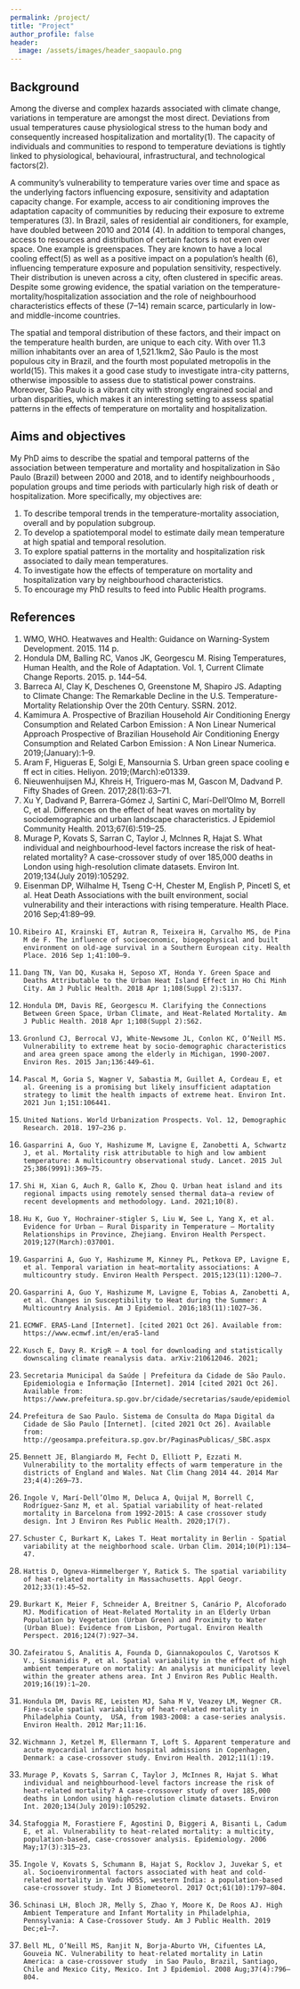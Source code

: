 ```yaml
---
permalink: /project/
title: "Project"
author_profile: false
header:
  image: /assets/images/header_saopaulo.png
---
```


## Background
Among the diverse and complex hazards associated with climate change, variations in temperature are amongst the most direct. Deviations from usual temperatures cause physiological stress to the human body and consequently increased hospitalization and mortality(1). The capacity of individuals and communities to respond to temperature deviations is tightly linked to physiological, behavioural, infrastructural, and technological factors(2). 

A community’s vulnerability to temperature varies over time and space as the underlying factors influencing exposure, sensitivity and adaptation capacity change. For example, access to air conditioning improves the adaptation capacity of communities by reducing their exposure to extreme temperatures (3). In Brazil, sales of residential air conditioners, for example, have doubled between 2010 and 2014 (4). In addition to temporal changes, access to resources and distribution of certain factors is not even over space. One example is greenspaces. They are known to have a local cooling effect(5) as well as a positive impact on a population’s health (6), influencing temperature exposure and population sensitivity, respectively. Their distribution is uneven across a city, often clustered in specific areas. Despite some growing evidence, the spatial variation on the temperature-mortality/hospitalization association and the role of neighbourhood characteristics effects of these (7–14) remain scarce, particularly in low- and middle-income countries.

The spatial and temporal distribution of these factors, and their impact on the temperature health burden, are unique to each city. With over 11.3 million inhabitants over an area of 1,521.1km2, São Paulo is the most populous city in Brazil, and the fourth most populated metropolis in the world(15). This makes it a good case study to investigate intra-city patterns, otherwise impossible to assess due to statistical power constrains. Moreover, São Paulo is a vibrant city with strongly engrained social and urban disparities, which makes it an interesting setting to assess spatial patterns in the effects of temperature on mortality and hospitalization.

## Aims and objectives
My PhD aims to describe the spatial and temporal patterns of the association between temperature and mortality and hospitalization in São Paulo (Brazil) between 2000 and 2018, and to identify neighbourhoods , population groups and time periods with particularly high risk of death or hospitalization.
More specifically, my objectives are:
1)	To describe temporal trends in the temperature-mortality association, overall and by population subgroup. 
2)	To develop a spatiotemporal model to estimate daily mean temperature at high spatial and temporal resolution.
3)	To explore spatial patterns in the mortality and hospitalization risk associated to daily mean temperatures.
4)	To investigate how the effects of temperature on mortality and hospitalization vary by neighbourhood characteristics.
5)	To encourage my PhD results to feed into Public Health programs.

## References
1. 	WMO, WHO. Heatwaves and Health: Guidance on Warning-System Development. 2015. 114 p. 
2. 	Hondula DM, Balling RC, Vanos JK, Georgescu M. Rising Temperatures, Human Health, and the Role of Adaptation. Vol. 1, Current Climate Change Reports. 2015. p. 144–54. 
3. 	Barreca AI, Clay K, Deschenes O, Greenstone M, Shapiro JS. Adapting to Climate Change: The Remarkable Decline in the U.S. Temperature-Mortality Relationship Over the 20th Century. SSRN. 2012. 
4. 	Kamimura A. Prospective of Brazilian Household Air Conditioning Energy Consumption and Related Carbon Emission : A Non Linear Numerical Approach Prospective of Brazilian Household Air Conditioning Energy Consumption and Related Carbon Emission : A Non Linear Numerica. 2019;(January):1–9. 
5. 	Aram F, Higueras E, Solgi E, Mansournia S. Urban green space cooling e ff ect in cities. Heliyon. 2019;(March):e01339. 
6. 	Nieuwenhuijsen MJ, Khreis H, Triguero-mas M, Gascon M, Dadvand P. Fifty Shades of Green. 2017;28(1):63–71. 
7. 	Xu Y, Dadvand P, Barrera-Gómez J, Sartini C, Marí-Dell’Olmo M, Borrell C, et al. Differences on the effect of heat waves on mortality by sociodemographic and urban landscape characteristics. J Epidemiol Community Health. 2013;67(6):519–25. 
8. 	Murage P, Kovats S, Sarran C, Taylor J, McInnes R, Hajat S. What individual and neighbourhood-level factors increase the risk of heat-related mortality? A case-crossover study of over 185,000 deaths in London using high-resolution climate datasets. Environ Int. 2019;134(July 2019):105292. 
9. 	Eisenman DP, Wilhalme H, Tseng C-H, Chester M, English P, Pincetl S, et al. Heat Death Associations with the built environment, social vulnerability and their interactions with rising temperature. Health Place. 2016 Sep;41:89–99. 
10. 	Ribeiro AI, Krainski ET, Autran R, Teixeira H, Carvalho MS, de Pina M de F. The influence of socioeconomic, biogeophysical and built environment on old-age survival in a Southern European city. Health Place. 2016 Sep 1;41:100–9. 
11. 	Dang TN, Van DQ, Kusaka H, Seposo XT, Honda Y. Green Space and Deaths Attributable to the Urban Heat Island Effect in Ho Chi Minh City. Am J Public Health. 2018 Apr 1;108(Suppl 2):S137. 
12. 	Hondula DM, Davis RE, Georgescu M. Clarifying the Connections Between Green Space, Urban Climate, and Heat-Related Mortality. Am J Public Health. 2018 Apr 1;108(Suppl 2):S62. 
13. 	Gronlund CJ, Berrocal VJ, White-Newsome JL, Conlon KC, O’Neill MS. Vulnerability to extreme heat by socio-demographic characteristics and area green space among the elderly in Michigan, 1990-2007. Environ Res. 2015 Jan;136:449–61. 
14. 	Pascal M, Goria S, Wagner V, Sabastia M, Guillet A, Cordeau E, et al. Greening is a promising but likely insufficient adaptation strategy to limit the health impacts of extreme heat. Environ Int. 2021 Jun 1;151:106441. 
15. 	United Nations. World Urbanization Prospects. Vol. 12, Demographic Research. 2018. 197–236 p. 
16. 	Gasparrini A, Guo Y, Hashizume M, Lavigne E, Zanobetti A, Schwartz J, et al. Mortality risk attributable to high and low ambient temperature: A multicountry observational study. Lancet. 2015 Jul 25;386(9991):369–75. 
17. 	Shi H, Xian G, Auch R, Gallo K, Zhou Q. Urban heat island and its regional impacts using remotely sensed thermal data—a review of recent developments and methodology. Land. 2021;10(8). 
18. 	Hu K, Guo Y, Hochrainer-stigler S, Liu W, See L, Yang X, et al. Evidence for Urban – Rural Disparity in Temperature – Mortality Relationships in Province, Zhejiang. Environ Health Perspect. 2019;127(March):037001. 
19. 	Gasparrini A, Guo Y, Hashizume M, Kinney PL, Petkova EP, Lavigne E, et al. Temporal variation in heat–mortality associations: A multicountry study. Environ Health Perspect. 2015;123(11):1200–7. 
20. 	Gasparrini A, Guo Y, Hashizume M, Lavigne E, Tobias A, Zanobetti A, et al. Changes in Susceptibility to Heat during the Summer: A Multicountry Analysis. Am J Epidemiol. 2016;183(11):1027–36.  
21. 	ECMWF. ERA5-Land [Internet]. [cited 2021 Oct 26]. Available from: https://www.ecmwf.int/en/era5-land
22. 	Kusch E, Davy R. KrigR – A tool for downloading and statistically downscaling climate reanalysis data. arXiv:210612046. 2021; 
23. 	Secretaria Municipal da Saúde | Prefeitura da Cidade de São Paulo. Epidemiologia e Informação [Internet]. 2014 [cited 2021 Oct 26]. Available from: https://www.prefeitura.sp.gov.br/cidade/secretarias/saude/epidemiologia_e_informacao/
24. 	Prefeitura de Sao Paulo. Sistema de Consulta do Mapa Digital da Cidade de São Paulo [Internet]. [cited 2021 Oct 26]. Available from: http://geosampa.prefeitura.sp.gov.br/PaginasPublicas/_SBC.aspx
25. 	Bennett JE, Blangiardo M, Fecht D, Elliott P, Ezzati M. Vulnerability to the mortality effects of warm temperature in the districts of England and Wales. Nat Clim Chang 2014 44. 2014 Mar 23;4(4):269–73. 
26. 	Ingole V, Marí-Dell’Olmo M, Deluca A, Quijal M, Borrell C, Rodríguez-Sanz M, et al. Spatial variability of heat-related mortality in Barcelona from 1992-2015: A case crossover study design. Int J Environ Res Public Health. 2020;17(7). 
27. 	Schuster C, Burkart K, Lakes T. Heat mortality in Berlin - Spatial variability at the neighborhood scale. Urban Clim. 2014;10(P1):134–47. 
28. 	Hattis D, Ogneva-Himmelberger Y, Ratick S. The spatial variability of heat-related mortality in Massachusetts. Appl Geogr. 2012;33(1):45–52. 
29. 	Burkart K, Meier F, Schneider A, Breitner S, Canário P, Alcoforado MJ. Modification of Heat-Related Mortality in an Elderly Urban Population by Vegetation (Urban Green) and Proximity to Water (Urban Blue): Evidence from Lisbon, Portugal. Environ Health Perspect. 2016;124(7):927–34. 
30. 	Zafeiratou S, Analitis A, Founda D, Giannakopoulos C, Varotsos K V., Sismanidis P, et al. Spatial variability in the effect of high ambient temperature on mortality: An analysis at municipality level within the greater athens area. Int J Environ Res Public Health. 2019;16(19):1–20. 
31. 	Hondula DM, Davis RE, Leisten MJ, Saha M V, Veazey LM, Wegner CR. Fine-scale spatial variability of heat-related mortality in Philadelphia County,  USA, from 1983-2008: a case-series analysis. Environ Health. 2012 Mar;11:16. 
32. 	Wichmann J, Ketzel M, Ellermann T, Loft S. Apparent temperature and acute myocardial infarction hospital admissions in Copenhagen, Denmark: a case-crossover study. Environ Health. 2012;11(1):19. 
33. 	Murage P, Kovats S, Sarran C, Taylor J, McInnes R, Hajat S. What individual and neighbourhood-level factors increase the risk of heat-related mortality? A case-crossover study of over 185,000 deaths in London using high-resolution climate datasets. Environ Int. 2020;134(July 2019):105292. 
34. 	Stafoggia M, Forastiere F, Agostini D, Biggeri A, Bisanti L, Cadum E, et al. Vulnerability to heat-related mortality: a multicity, population-based, case-crossover analysis. Epidemiology. 2006 May;17(3):315–23. 
35. 	Ingole V, Kovats S, Schumann B, Hajat S, Rocklov J, Juvekar S, et al. Socioenvironmental factors associated with heat and cold-related mortality in Vadu HDSS, western India: a population-based case-crossover study. Int J Biometeorol. 2017 Oct;61(10):1797–804. 
36. 	Schinasi LH, Bloch JR, Melly S, Zhao Y, Moore K, De Roos AJ. High Ambient Temperature and Infant Mortality in Philadelphia, Pennsylvania: A Case-Crossover Study. Am J Public Health. 2019 Dec;e1–7. 
37. 	Bell ML, O’Neill MS, Ranjit N, Borja-Aburto VH, Cifuentes LA, Gouveia NC. Vulnerability to heat-related mortality in Latin America: a case-crossover study  in Sao Paulo, Brazil, Santiago, Chile and Mexico City, Mexico. Int J Epidemiol. 2008 Aug;37(4):796–804. 

